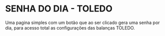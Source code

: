 # SENHA DO DIA - TOLEDO
Uma pagina simples com um botão que ao ser clicado gera uma senha por dia, para acesso total as configurações das balanças TOLEDO.


